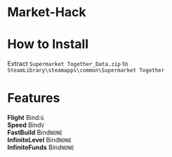 # Market-Hack
# How to Install
Extract `Supermarket Together_Data.zip` to `SteamLibrary\steamapps\common\Supermarket Together`

# Features
**Flight** Bind:`G`
<br>
**Speed** Bind`V`
<br>
**FastBuild** Bind`NONE`
<br>
**InfiniteLevel** Bind`NONE`
<br>
**InfiniteFunds** Bind`NONE`
